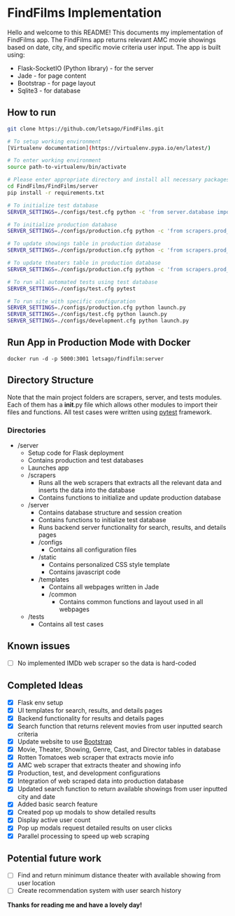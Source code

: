 # FindFilms Implementation

Hello and welcome to this README! This documents my implementation of FindFilms app. 
The FindFilms app returns relevant AMC movie showings based on date, city, and specific movie criteria user input. 
The app is built using: 

* Flask-SocketIO (Python library) - for the server
* Jade - for page content
* Bootstrap - for page layout
* Sqlite3 - for database

## How to run

```bash
git clone https://github.com/letsago/FindFilms.git

# To setup working environment
[Virtualenv documentation](https://virtualenv.pypa.io/en/latest/)

# To enter working environment
source path-to-virtualenv/bin/activate

# Please enter appropriate directory and install all necessary packages from requirements.txt file first
cd FindFilms/FindFilms/server
pip install -r requirements.txt 

# To initialize test database
SERVER_SETTINGS=./configs/test.cfg python -c 'from server.database import init_test_db; init_test_db()'

# To initialize production database
SERVER_SETTINGS=./configs/production.cfg python -c 'from scrapers.prod_db_integration import init_prod_db; init_prod_db()'

# To update showings table in production database
SERVER_SETTINGS=./configs/production.cfg python -c 'from scrapers.prod_db_integration import update_prod_showings; update_prod_showings()'

# To update theaters table in production database
SERVER_SETTINGS=./configs/production.cfg python -c 'from scrapers.prod_db_integration import update_prod_theaters; update_prod_theaters()'

# To run all automated tests using test database
SERVER_SETTINGS=./configs/test.cfg pytest 

# To run site with specific configuration
SERVER_SETTINGS=./configs/production.cfg python launch.py
SERVER_SETTINGS=./configs/test.cfg python launch.py
SERVER_SETTINGS=./configs/development.cfg python launch.py
```

## Run App in Production Mode with Docker
```
docker run -d -p 5000:3001 letsago/findfilm:server
```

## Directory Structure

Note that the main project folders are scrapers, server, and tests modules. 
Each of them has a __init__.py file which allows other modules to import their files and functions.
All test cases were written using [pytest](https://docs.pytest.org/en/latest/) framework.

### Directories
* /server
    * Setup code for Flask deployment
    * Contains production and test databases
    * Launches app 
    * /scrapers
        * Runs all the web scrapers that extracts all the relevant data and inserts the data into the database
        * Contains functions to initialize and update production database
    * /server
        * Contains database structure and session creation
        * Contains functions to initialize test database
        * Runs backend server functionality for search, results, and details pages
        * /configs
            * Contains all configuration files
        * /static
            * Contains personalized CSS style template
            * Contains javascript code
        * /templates
            * Contains all webpages written in Jade
            * /common
                * Contains common functions and layout used in all webpages
    * /tests
        * Contains all test cases

## Known issues
- [ ] No implemented IMDb web scraper so the data is hard-coded

## Completed Ideas
- [x] Flask env setup
- [x] UI templates for search, results, and details pages
- [x] Backend functionality for results and details pages
- [x] Search function that returns relevent movies from user inputted search criteria
- [x] Update website to use [Bootstrap](https://getbootstrap.com/docs/4.2/layout/overview/)
- [x] Movie, Theater, Showing, Genre, Cast, and Director tables in database
- [x] Rotten Tomatoes web scraper that extracts movie info
- [x] AMC web scraper that extracts theater and showing info 
- [x] Production, test, and development configurations
- [x] Integration of web scraped data into production database
- [x] Updated search function to return available showings from user inputted city and date 
- [x] Added basic search feature
- [x] Created pop up modals to show detailed results
- [x] Display active user count
- [x] Pop up modals request detailed results on user clicks
- [x] Parallel processing to speed up web scraping

## Potential future work
- [ ] Find and return minimum distance theater with available showing from user location
- [ ] Create recommendation system with user search history

**Thanks for reading me and have a lovely day!**
